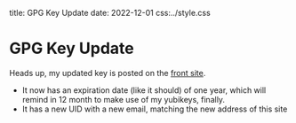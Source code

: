title: GPG Key Update
date: 2022-12-01
css:../style.css

# GPG Key Update

Heads up, my updated key is posted on the
[front site](.-01./0x82F2CC796BD07077.pub.asc).

* It now has an expiration date (like it should) of one year, which will remind
  in 12 month to make use of my yubikeys, finally.
* It has a new UID with a new email, matching the new address of this site
